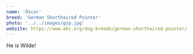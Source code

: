 ```yaml
---
name: 'Oscar'
breed: 'German Shorthaired Pointer'
photo: '../../images/gsp.jpg'
website: https://www.akc.org/dog-breeds/german-shorthaired-pointer/
---
```


He is Wilde!
